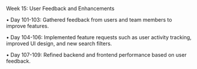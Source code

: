 Week 15: User Feedback and Enhancements




•	Day 101-103: Gathered feedback from users and team members to improve features.



•	Day 104-106: Implemented feature requests such as user activity tracking, improved UI design, and new search filters.




•	Day 107-109: Refined backend and frontend performance based on user feedback.
